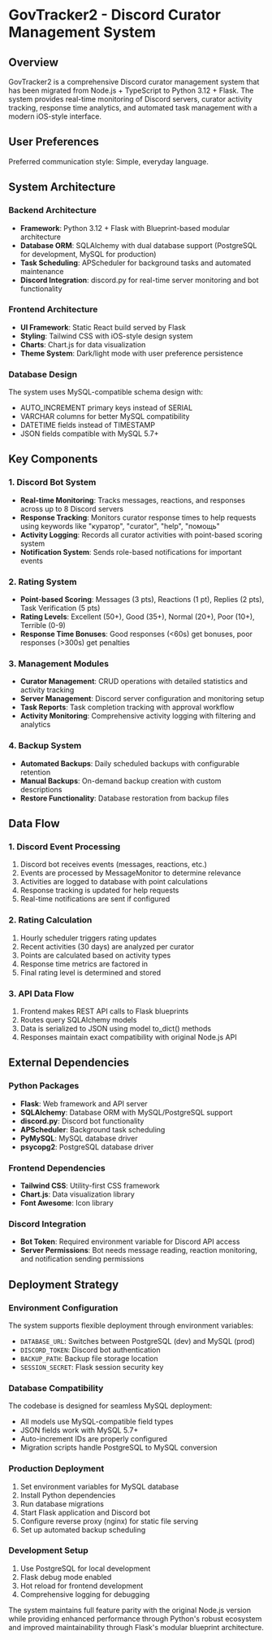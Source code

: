 # GovTracker2 - Discord Curator Management System

## Overview

GovTracker2 is a comprehensive Discord curator management system that has been migrated from Node.js + TypeScript to Python 3.12 + Flask. The system provides real-time monitoring of Discord servers, curator activity tracking, response time analytics, and automated task management with a modern iOS-style interface.

## User Preferences

Preferred communication style: Simple, everyday language.

## System Architecture

### Backend Architecture
- **Framework**: Python 3.12 + Flask with Blueprint-based modular architecture
- **Database ORM**: SQLAlchemy with dual database support (PostgreSQL for development, MySQL for production)
- **Task Scheduling**: APScheduler for background tasks and automated maintenance
- **Discord Integration**: discord.py for real-time server monitoring and bot functionality

### Frontend Architecture
- **UI Framework**: Static React build served by Flask
- **Styling**: Tailwind CSS with iOS-style design system
- **Charts**: Chart.js for data visualization
- **Theme System**: Dark/light mode with user preference persistence

### Database Design
The system uses MySQL-compatible schema design with:
- AUTO_INCREMENT primary keys instead of SERIAL
- VARCHAR columns for better MySQL compatibility
- DATETIME fields instead of TIMESTAMP
- JSON fields compatible with MySQL 5.7+

## Key Components

### 1. Discord Bot System
- **Real-time Monitoring**: Tracks messages, reactions, and responses across up to 8 Discord servers
- **Response Tracking**: Monitors curator response times to help requests using keywords like "куратор", "curator", "help", "помощь"
- **Activity Logging**: Records all curator activities with point-based scoring system
- **Notification System**: Sends role-based notifications for important events

### 2. Rating System
- **Point-based Scoring**: Messages (3 pts), Reactions (1 pt), Replies (2 pts), Task Verification (5 pts)
- **Rating Levels**: Excellent (50+), Good (35+), Normal (20+), Poor (10+), Terrible (0-9)
- **Response Time Bonuses**: Good responses (<60s) get bonuses, poor responses (>300s) get penalties

### 3. Management Modules
- **Curator Management**: CRUD operations with detailed statistics and activity tracking
- **Server Management**: Discord server configuration and monitoring setup
- **Task Reports**: Task completion tracking with approval workflow
- **Activity Monitoring**: Comprehensive activity logging with filtering and analytics

### 4. Backup System
- **Automated Backups**: Daily scheduled backups with configurable retention
- **Manual Backups**: On-demand backup creation with custom descriptions
- **Restore Functionality**: Database restoration from backup files

## Data Flow

### 1. Discord Event Processing
1. Discord bot receives events (messages, reactions, etc.)
2. Events are processed by MessageMonitor to determine relevance
3. Activities are logged to database with point calculations
4. Response tracking is updated for help requests
5. Real-time notifications are sent if configured

### 2. Rating Calculation
1. Hourly scheduler triggers rating updates
2. Recent activities (30 days) are analyzed per curator
3. Points are calculated based on activity types
4. Response time metrics are factored in
5. Final rating level is determined and stored

### 3. API Data Flow
1. Frontend makes REST API calls to Flask blueprints
2. Routes query SQLAlchemy models
3. Data is serialized to JSON using model to_dict() methods
4. Responses maintain exact compatibility with original Node.js API

## External Dependencies

### Python Packages
- **Flask**: Web framework and API server
- **SQLAlchemy**: Database ORM with MySQL/PostgreSQL support
- **discord.py**: Discord bot functionality
- **APScheduler**: Background task scheduling
- **PyMySQL**: MySQL database driver
- **psycopg2**: PostgreSQL database driver

### Frontend Dependencies
- **Tailwind CSS**: Utility-first CSS framework
- **Chart.js**: Data visualization library
- **Font Awesome**: Icon library

### Discord Integration
- **Bot Token**: Required environment variable for Discord API access
- **Server Permissions**: Bot needs message reading, reaction monitoring, and notification sending permissions

## Deployment Strategy

### Environment Configuration
The system supports flexible deployment through environment variables:
- `DATABASE_URL`: Switches between PostgreSQL (dev) and MySQL (prod)
- `DISCORD_TOKEN`: Discord bot authentication
- `BACKUP_PATH`: Backup file storage location
- `SESSION_SECRET`: Flask session security key

### Database Compatibility
The codebase is designed for seamless MySQL deployment:
- All models use MySQL-compatible field types
- JSON fields work with MySQL 5.7+
- Auto-increment IDs are properly configured
- Migration scripts handle PostgreSQL to MySQL conversion

### Production Deployment
1. Set environment variables for MySQL database
2. Install Python dependencies
3. Run database migrations
4. Start Flask application and Discord bot
5. Configure reverse proxy (nginx) for static file serving
6. Set up automated backup scheduling

### Development Setup
1. Use PostgreSQL for local development
2. Flask debug mode enabled
3. Hot reload for frontend development
4. Comprehensive logging for debugging

The system maintains full feature parity with the original Node.js version while providing enhanced performance through Python's robust ecosystem and improved maintainability through Flask's modular blueprint architecture.